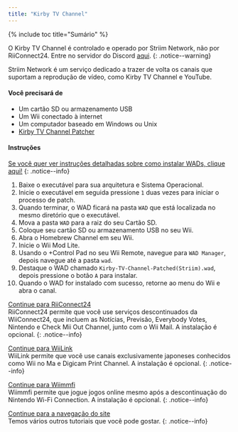 ```yaml
---
title: "Kirby TV Channel"
---
```


{% include toc title="Sumário" %}

O Kirby TV Channel é controlado e operado por Striim Network, não por RiiConnect24. Entre no servidor do Discord [aqui](https://discord.gg/seCnzxnE75).
{: .notice--warning}

Striim Network é um serviço dedicado a trazer de volta os canais que suportam a reprodução de vídeo, como Kirby TV Channel e YouTube.

#### Você precisará de

* Um cartão SD ou armazenamento USB
* Um Wii conectado à internet
* Um computador baseado em Windows ou Unix
* [Kirby TV Channel Patcher](https://github.com/StriimNetwork/Kirby-TV-Channel-Patcher/releases)

#### Instruções

[Se você quer ver instruções detalhadas sobre como instalar WADs, clique aqui!](wiimodlite)
{: .notice--info}

1. Baixe o executável para sua arquitetura e Sistema Operacional.
2. Inicie o executável em seguida pressione `1` duas vezes para iniciar o processo de patch.
3. Quando terminar, o WAD ficará na pasta `WAD` que está localizada no mesmo diretório que o executável.
4. Mova a pasta `WAD` para a raiz do seu Cartão SD.
5. Coloque seu cartão SD ou armazenamento USB no seu Wii.
6. Abra o Homebrew Channel em seu Wii.
7. Inicie o Wii Mod Lite.
8. Usando o +Control Pad no seu Wii Remote, navegue para `WAD Manager`, depois navegue até a pasta `wad`.
9. Destaque o WAD chamado `Kirby-TV-Channel-Patched(Striim).wad`, depois pressione o botão `A` para instalar.
10. Quando o WAD for instalado com sucesso, retorne ao menu do Wii e abra o canal.



[Continue para RiiConnect24](riiconnect24)<br> RiiConnect24 permite que você use serviços descontinuados da WiiConnect24, que incluem as Notícias, Previsão, Everybody Votes, Nintendo e Check Mii Out Channel, junto com o Wii Mail. A instalação é opcional.
{: .notice--info}

[Continue para WiiLink](wiilink)<br> WiiLink permite que você use canais exclusivamente japoneses conhecidos como Wii no Ma e Digicam Print Channel. A instalação é opcional.
{: .notice--info}

[Continue para Wiimmfi](wiimmfi)<br> Wiimmfi permite que jogue jogos online mesmo após a descontinuação do Nintendo Wi-Fi Connection. A instalação é opcional.
{: .notice--info}

[Continue para a navegação do site](site-navigation)<br> Temos vários outros tutoriais que você pode gostar.
{: .notice--info}

